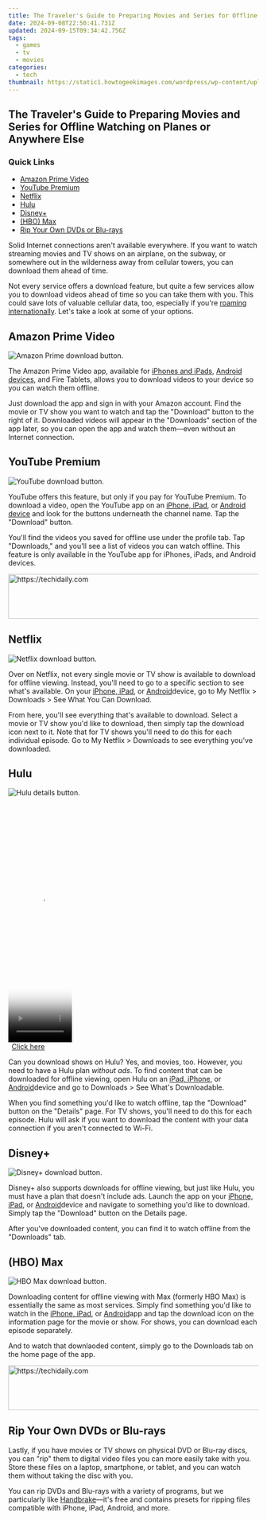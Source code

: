 ```yaml
---
title: The Traveler's Guide to Preparing Movies and Series for Offline Watching on Planes or Anywhere Else
date: 2024-09-08T22:50:41.731Z
updated: 2024-09-15T09:34:42.756Z
tags:
  - games
  - tv
  - movies
categories:
  - tech
thumbnail: https://static1.howtogeekimages.com/wordpress/wp-content/uploads/2024/04/woman-using-a-tablet-on-an-airplane-with-an-illustration-related-to-watching-movies-on-the-screen.jpg
---
```


## The Traveler's Guide to Preparing Movies and Series for Offline Watching on Planes or Anywhere Else

### Quick Links

* [Amazon Prime Video](https://youtube-clips.techidaily.com/unlocking-youtube-sounds-through-screen-capture/)
* [YouTube Premium](https://howto.techidaily.com/intel-elevates-processing-power-with-new-optical-connectivity-standard-delivering-up-to-4tbps-data-transfer-rate-for-chiplets/)
* [Netflix](https://instagram-video-files.techidaily.com/new-in-2024-7-proven-strategies-for-astonishing-ig-films/)
* [Hulu](https://some-techniques.techidaily.com/in-2024-front-seat-escapades-beyond-athletic-viewing/)
* [Disney+](https://youtube-clips.techidaily.com/cutting-edge-professional-guide-to-youtube-editing/)
* [(HBO) Max](https://www.howtogeek.com/262480/how-to-download-movies-and-tv-shows-to-watch-them-on-an-airplane-or-anywhere-else-offline/#hbo-max)
* [Rip Your Own DVDs or Blu-rays](https://fake-location.techidaily.com/best-10-mock-location-apps-worth-trying-on-vivo-x90s-drfone-by-drfone-virtual-android/)

 Solid Internet connections aren't available everywhere. If you want to watch streaming movies and TV shows on an airplane, on the subway, or somewhere out in the wilderness away from cellular towers, you can download them ahead of time.

 Not every service offers a download feature, but quite a few services allow you to download videos ahead of time so you can take them with you. This could save lots of valuable cellular data, too, especially if you're [roaming internationally](https://snapchat-videos.techidaily.com/new-in-2024-how-to-create-snapchat-lenses-easily-2-methods/). Let's take a look at some of your options.

##  Amazon Prime Video

![Amazon Prime download button.](https://static1.howtogeekimages.com/wordpress/wp-content/uploads/2024/04/2024-04-26_16-27-05.png) 

 The Amazon Prime Video app, available for [iPhones and iPads](https://www.anrdoezrs.net/links/3607085/type/dlg/sid/UUhtgUeUpU218295/https://itunes.apple.com/us/app/amazon-video/id545519333?mt=8), [Android devices](https://www.anrdoezrs.net/links/3607085/type/dlg/sid/UUhtgUeUpU218295/https://play.google.com/store/apps/details?id=com.amazon.avod.thirdpartyclient&hl=en), and Fire Tablets, allows you to download videos to your device so you can watch them offline.

 Just download the app and sign in with your Amazon account. Find the movie or TV show you want to watch and tap the "Download" button to the right of it. Downloaded videos will appear in the "Downloads" section of the app later, so you can open the app and watch them—even without an Internet connection.

##  YouTube Premium

![YouTube download button.](https://static1.howtogeekimages.com/wordpress/wp-content/uploads/2024/04/2024-04-26_16-37-51.png) 

 YouTube offers this feature, but only if you pay for YouTube Premium. To download a video, open the YouTube app on an [iPhone, iPad](https://www.anrdoezrs.net/links/3607085/type/dlg/sid/UUhtgUeUpU218295/https://itunes.apple.com/us/app/youtube/id544007664?mt=8), or [Android device](https://www.anrdoezrs.net/links/3607085/type/dlg/sid/UUhtgUeUpU218295/https://play.google.com/store/apps/details?id=com.google.android.youtube&hl=en) and look for the buttons underneath the channel name. Tap the "Download" button.

 You'll find the videos you saved for offline use under the profile tab. Tap "Downloads," and you'll see a list of videos you can watch offline. This feature is only available in the YouTube app for iPhones, iPads, and Android devices.

<!-- affiliate ads begin -->
<a href="https://unicoeye.pxf.io/c/5597632/2134242/18498" target="_top" id="2134242">
  <img src="//a.impactradius-go.com/display-ad/18498-2134242" border="0" alt="https://techidaily.com" width="728" height="90"/>
</a>
<img height="0" width="0" src="https://unicoeye.pxf.io/i/5597632/2134242/18498" style="position:absolute;visibility:hidden;" border="0" />
<!-- affiliate ads end -->

##  Netflix

![Netflix download button.](https://static1.howtogeekimages.com/wordpress/wp-content/uploads/2024/04/2024-04-26_16-31-58.png) 

 Over on Netflix, not every single movie or TV show is available to download for offline viewing. Instead, you'll need to go to a specific section to see what's available. On your [iPhone, iPad](https://apps.apple.com/us/app/netflix/id363590051), or [Android](https://www.anrdoezrs.net/links/3607085/type/dlg/sid/UUhtgUeUpU218295/https://play.google.com/store/apps/details?id=com.netflix.mediaclient&hl=en%5FUS&gl=US)device, go to My Netflix > Downloads > See What You Can Download.

 From here, you'll see everything that's available to download. Select a movie or TV show you'd like to download, then simply tap the download icon next to it. Note that for TV shows you'll need to do this for each individual episode. Go to My Netflix > Downloads to see everything you've downloaded.

##  Hulu

![Hulu details button.](https://static1.howtogeekimages.com/wordpress/wp-content/uploads/2024/04/2024-04-26_16-37-01.png) 

<!-- affiliate ads begin -->
<span id="1975555">
					<video width="128" height="480" style="cursor:pointer"
           poster="//a.impactradius-go.com/display-clicktoplayimage/1975555.png"
           onclick="if(!this.playClicked){this.play();this.setAttribute('controls',true);this.playClicked=true;}">
	   <source src="//a.impactradius-go.com/display-ad/22993-1975555">
	   <img src="//a.impactradius-go.com/display-clicktoplayimage/1975555.png" style="border: none; height: 100%; width: 100%; object-fit: contain">
	</video>
	<div style="width:80px;text-align:center"><a href="javascript:window.open(decodeURIComponent('https%3A%2F%2Fhomestyler.sjv.io%2Fc%2F5597632%2F1975555%2F22993'), '_blank');void(0);">Click here</a></div>
</span>
<img height="0" width="0" src="https://imp.pxf.io/i/5597632/1975555/22993" style="position:absolute;visibility:hidden;" border="0" />
<!-- affiliate ads end -->

 Can you download shows on Hulu? Yes, and movies, too. However, you need to have a Hulu plan _without ads_. To find content that can be downloaded for offline viewing, open Hulu on an [iPad, iPhone](https://apps.apple.com/us/app/hulu-watch-tv-shows-movies/id376510438), or [Android](https://www.anrdoezrs.net/links/3607085/type/dlg/sid/UUhtgUeUpU218295/https://play.google.com/store/apps/details?id=com.hulu.plus&hl=en%5FUS&gl=US)device and go to Downloads > See What's Downloadable.

 When you find something you'd like to watch offline, tap the "Download" button on the "Details" page. For TV shows, you'll need to do this for each episode. Hulu will ask if you want to download the content with your data connection if you aren't connected to Wi-Fi.

##  Disney+

![Disney+ download button.](https://static1.howtogeekimages.com/wordpress/wp-content/uploads/2024/04/2024-04-26_16-26-26.png) 

 Disney+ also supports downloads for offline viewing, but just like Hulu, you must have a plan that doesn't include ads. Launch the app on your [iPhone, iPad](https://apps.apple.com/us/app/disney/id1446075923), or [Android](https://www.anrdoezrs.net/links/3607085/type/dlg/sid/UUhtgUeUpU218295/https://play.google.com/store/apps/details?id=com.disney.disneyplus&hl=en%5FUS&gl=US)device and navigate to something you'd like to download. Simply tap the "Download" button on the Details page.

 After you've downloaded content, you can find it to watch offline from the "Downloads" tab.

##  (HBO) Max

![HBO Max download button.](https://static1.howtogeekimages.com/wordpress/wp-content/uploads/2024/04/2024-04-26_16-30-36.png) 

 Downloading content for offline viewing with Max (formerly HBO Max) is essentially the same as most services. Simply find something you'd like to watch in the [iPhone, iPad](https://apps.apple.com/us/app/max-stream-hbo-tv-movies/id1666653815), or [Android](https://www.anrdoezrs.net/links/3607085/type/dlg/sid/UUhtgUeUpU218295/https://play.google.com/store/apps/details?id=com.wbd.stream&hl=en%5FUS&gl=US)app and tap the download icon on the information page for the movie or show. For shows, you can download each episode separately.

 And to watch that downlaoded content, simply go to the Downloads tab on the home page of the app.

<!-- affiliate ads begin -->
<a href="https://aidotcom.pxf.io/c/5597632/2129043/19576" target="_top" id="2129043">
  <img src="//a.impactradius-go.com/display-ad/19576-2129043" border="0" alt="https://techidaily.com" width="728" height="90"/>
</a>
<img height="0" width="0" src="https://aidotcom.pxf.io/i/5597632/2129043/19576" style="position:absolute;visibility:hidden;" border="0" />
<!-- affiliate ads end -->

##  Rip Your Own DVDs or Blu-rays

 Lastly, if you have movies or TV shows on physical DVD or Blu-ray discs, you can "rip" them to digital video files you can more easily take with you. Store these files on a laptop, smartphone, or tablet, and you can watch them without taking the disc with you.

 You can rip DVDs and Blu-rays with a variety of programs, but we particularly like [Handbrake](https://handbrake.fr/)—it's free and contains presets for ripping files compatible with iPhone, iPad, Android, and more.

<ins class="adsbygoogle"
     style="display:block"
     data-ad-format="autorelaxed"
     data-ad-client="ca-pub-7571918770474297"
     data-ad-slot="1223367746"></ins>

<ins class="adsbygoogle"
     style="display:block"
     data-ad-client="ca-pub-7571918770474297"
     data-ad-slot="8358498916"
     data-ad-format="auto"
     data-full-width-responsive="true"></ins>



